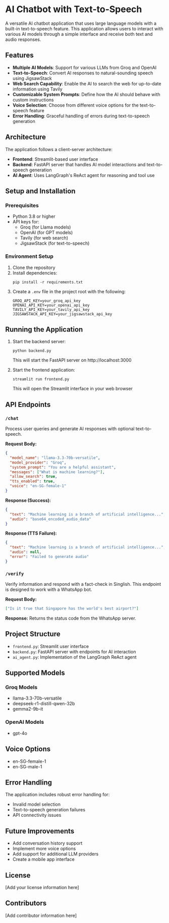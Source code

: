 # AI Chatbot with Text-to-Speech

A versatile AI chatbot application that uses large language models with a built-in text-to-speech feature. This application allows users to interact with various AI models through a simple interface and receive both text and audio responses.

## Features

- **Multiple AI Models**: Support for various LLMs from Groq and OpenAI
- **Text-to-Speech**: Convert AI responses to natural-sounding speech using JigsawStack
- **Web Search Capability**: Enable the AI to search the web for up-to-date information using Tavily
- **Customizable System Prompts**: Define how the AI should behave with custom instructions
- **Voice Selection**: Choose from different voice options for the text-to-speech feature
- **Error Handling**: Graceful handling of errors during text-to-speech generation

## Architecture

The application follows a client-server architecture:

- **Frontend**: Streamlit-based user interface
- **Backend**: FastAPI server that handles AI model interactions and text-to-speech generation
- **AI Agent**: Uses LangGraph's ReAct agent for reasoning and tool use

## Setup and Installation

### Prerequisites

- Python 3.8 or higher
- API keys for:
  - Groq (for Llama models)
  - OpenAI (for GPT models)
  - Tavily (for web search)
  - JigsawStack (for text-to-speech)

### Environment Setup

1. Clone the repository
2. Install dependencies:
   ```
   pip install -r requirements.txt
   ```
3. Create a `.env` file in the project root with the following:
   ```
   GROQ_API_KEY=your_groq_api_key
   OPENAI_API_KEY=your_openai_api_key
   TAVILY_API_KEY=your_tavily_api_key
   JIGSAWSTACK_API_KEY=your_jigsawstack_api_key
   ```

## Running the Application

1. Start the backend server:
   ```
   python backend.py
   ```
   This will start the FastAPI server on http://localhost:3000

2. Start the frontend application:
   ```
   streamlit run frontend.py
   ```
   This will open the Streamlit interface in your web browser

## API Endpoints

### `/chat`

Process user queries and generate AI responses with optional text-to-speech.

**Request Body:**
```json
{
  "model_name": "llama-3.3-70b-versatile",
  "model_provider": "Groq",
  "system_prompt": "You are a helpful assistant",
  "messages": ["What is machine learning?"],
  "allow_search": true,
  "tts_enabled": true,
  "voice": "en-SG-female-1"
}
```

**Response (Success):**
```json
{
  "text": "Machine learning is a branch of artificial intelligence...",
  "audio": "base64_encoded_audio_data"
}
```

**Response (TTS Failure):**
```json
{
  "text": "Machine learning is a branch of artificial intelligence...",
  "audio": null,
  "error": "Failed to generate audio"
}
```

### `/verify`

Verify information and respond with a fact-check in Singlish. This endpoint is designed to work with a WhatsApp bot.

**Request Body:**
```json
["Is it true that Singapore has the world's best airport?"]
```

**Response:**
Returns the status code from the WhatsApp server.

## Project Structure

- `frontend.py`: Streamlit user interface
- `backend.py`: FastAPI server with endpoints for AI interaction
- `ai_agent.py`: Implementation of the LangGraph ReAct agent

## Supported Models

### Groq Models
- llama-3.3-70b-versatile
- deepseek-r1-distill-qwen-32b
- gemma2-9b-it

### OpenAI Models
- gpt-4o

## Voice Options

- en-SG-female-1
- en-SG-male-1

## Error Handling

The application includes robust error handling for:
- Invalid model selection
- Text-to-speech generation failures
- API connectivity issues

## Future Improvements

- Add conversation history support
- Implement more voice options
- Add support for additional LLM providers
- Create a mobile app interface

## License

[Add your license information here]

## Contributors

[Add contributor information here]
